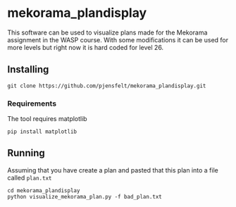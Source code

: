 # mekorama_plandisplay
This software can be used to visualize plans made for the Mekorama assignment in the WASP course. With some modifications it can be used for more levels but right now it is hard coded for level 26. 

## Installing
```
git clone https://github.com/pjensfelt/mekorama_plandisplay.git
```

### Requirements
The tool requires matplotlib
```
pip install matplotlib
```


## Running
Assuming that you have create a plan and pasted that this plan into a file called `plan.txt`
```
cd mekorama_plandisplay
python visualize_mekorama_plan.py -f bad_plan.txt
```
